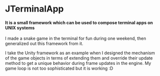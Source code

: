 # JTerminalApp
#### It is a small framework which can be used to compose terminal apps on UNIX systems
I made a snake game in the terminal for fun during one weekend, then generalized out this framework from it.

I take the Unity framework as an example when I designed the mechanism of the game objects in terms of extending
them and override their update method to get a unique behavior during frame updates in the engine. My game loop
is not too sophisticated but it is working :D
